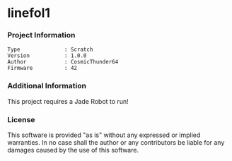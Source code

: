 linefol1
================



### Project Information
```
Type              : Scratch
Version           : 1.0.0
Author            : CosmicThunder64
Firmware          : 42
```

### Additional Information
This project requires a Jade Robot to run!

### License
This software is provided "as is" without any expressed or implied warranties.  In no case shall the author or any contributors be liable for any damages caused by the use of this software.

